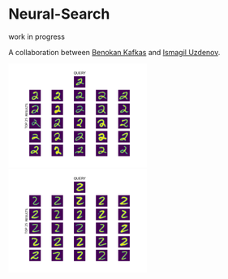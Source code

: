 # Neural-Search

work in progress

A collaboration between [Benokan Kafkas](https://github.com/benokan) and [Ismagil Uzdenov](https://github.com/noodlewcoke).

<img src="mnist/results/5.png" width=273>
<img src="mnist/results/25.png" width=273>

